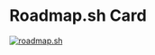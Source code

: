 # Roadmap.sh Card

[![roadmap.sh](https://api.roadmap.sh/v1-badge/tall/643b7274e2725773748ea033?variant=dark)](https://roadmap.sh)
